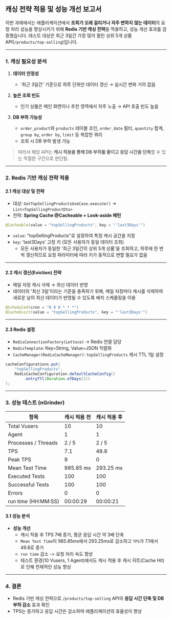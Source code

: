 ## 캐싱 전략 적용 및 성능 개선 보고서

 이번 과제에서는 애플리케이션에서 **조회가 오래 걸리거나 자주 변하지 않는 데이터**의 요청 처리 성능을 향상시키기 위해 **Redis 기반 캐싱 전략**을 적용하고, 성능 개선 효과를 검증했습니다.
테스트 대상은 최근 3일간 가장 많이 팔린 상위 5개 상품 API(`/products/top-selling`)입니다.

---

### 1. 캐싱 필요성 분석

1. **데이터 안정성**

   - '최근 3일간' 기준으로 하루 단위만 데이터 갱신 → 실시간 변화 거의 없음

2. **높은 조회 빈도**

   - 인기 상품은 메인 화면이나 추천 영역에서 자주 노출 → API 호출 빈도 높음

3. **DB 부하 가능성**

   - `order_product`와 `products` 테이블 조인, `order_date` 필터, `quantity` 합계, `group by`, `order by`, `limit` 등 복잡한 쿼리
   - 조회 시 DB 부하 발생 가능

> 따라서 해당 API는 **캐시 적용을 통해 DB 부하를 줄이고 응답 시간을 단축**할 수 있는 적절한 구간으로 판단됨.

---

### 2. Redis 기반 캐싱 전략 적용

#### 2.1 캐싱 대상 및 전략

- 대상: `GetTopSellingProductsUseCase.execute()` → `List<TopSellingProductDto>`
- 전략: **Spring Cache @Cacheable + Look-aside 패턴**

```java
@Cacheable(value = "topSellingProducts", key = "'last3Days'")
```

- `value`: "topSellingProducts"로 설정하여 특정 캐시 공간을 지정
- `key`: 'last3Days' 고정 키 (모든 사용자가 동일 데이터 조회)
  - 모든 사용자가 동일한 '최근 3일간의 상위 5개 상품'을 조회하고, 하루에 한 번씩 갱신하므로 요청 파라미터에 따라 키가 동적으로 변할 필요가 없음

---

#### 2.2 캐시 갱신(Eviction) 전략

- 매일 자정 캐시 삭제 → 최신 데이터 반영
- 데이터의 '최신 3일'이라는 기준을 충족하기 위해, 매일 자정마다 캐시를 삭제하여 새로운 날의 최신 데이터가 반영될 수 있도록 배치 스케줄링을 이용

```java
@Scheduled(cron = "0 0 0 * * *")
@CacheEvict(value = "topSellingProducts", key = "'last3Days'")
```

---

#### 2.3 Redis 설정

- `RedisConnectionFactory(Lettuce)` → Redis 연결 담당
- `RedisTemplate`: Key=String, Value=JSON 직렬화
- `CacheManager(RedisCacheManager)`: `topSellingProducts` 캐시 TTL 1일 설정

```java
cacheConfigurations.put(
    "topSellingProducts",
    RedisCacheConfiguration.defaultCacheConfig()
        .entryTtl(Duration.ofDays(1))
);
```

---

### 3. 성능 테스트 (nGrinder)

| 항목                  | 캐시 적용 전   |캐시 적용 후   | 
|---------------------|-----------| --------- |
| Total Vusers        | 10        | 10        |
| Agent               | 1         | 1         |
| Processes / Threads | 2 / 5     | 2 / 5     |
| TPS                 | 7.1       | 49.8      |
| Peak TPS            | 9         | 0         |
| Mean Test Time      | 985.85 ms | 293.25 ms |
| Executed Tests      | 100       | 100       |
| Successful Tests    | 100       | 100       |
| Errors              | 0         | 0         |
 | run time (HH:MM:SS) | 00:00:29  | 00:00:21 |
#### 3.1 성능 분석
- **성능 개선**
  - 캐시 적용 후 TPS 7배 증가, 평균 응답 시간 약 3배 단축
  - `Mean Test Time`이 985.85ms에서 293.25ms로 감소하고 `TPS`가 7.1에서 49.8로 증가 
  - `run time` 감소 -> 요청 처리 속도 향샹
  - 테스트 환경(10 Vusers, 1 Agent)에서도 캐시 적용 후 캐시 히트(Cache Hit)로 인해 전체적인 성능 향상

---

### 4. 결론
- Redis 기반 캐싱 전략으로 `/products/top-selling` API의 **응답 시간 단축 및 DB 부하 감소** 효과 확인
- TPS는 증가하고 응답 시간은 감소하여 애플리케이션의 효율성이 향상
